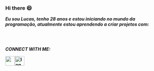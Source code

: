 ### Hi there :smile:

<p><b><i>Eu sou Lucas, tenho 28 anos e estou iniciando no mundo da programação, atualmente estou aprendendo a criar projetos com:</i></b></p>


<br>
<br>

<p><i><b>CONNECT WITH ME:</i></p>
  
<div style="display: flex;">
  <a href="https://www.instagram.com/lucassilva_z/" target="_blank"><img src="https://www.unipile.com/wp-content/uploads/2022/09/Logo-Instagram-noir-1.png.webp" width="30px" /></a>
  <a href="https://www.facebook.com/profile.php?id=100009952359777" target="_blank"><img src="https://www.unipile.com/wp-content/uploads/2022/06/logo-facebook-noir.png.webp" alt="logo-facebook" width="30px" /></a>
</div>





  


<!--
**LucasjSilva15/LucasJSilva15** is a ✨ _special_ ✨ repository because its `README.md` (this file) appears on your GitHub profile.

Here are some ideas to get you started:

- 🔭 I’m currently working on ...
- 🌱 I’m currently learning ...
- 👯 I’m looking to collaborate on ...
- 🤔 I’m looking for help with ...
- 💬 Ask me about ...
- 📫 How to reach me: ...
- 😄 Pronouns: ...
- ⚡ Fun fact: ...
-->
